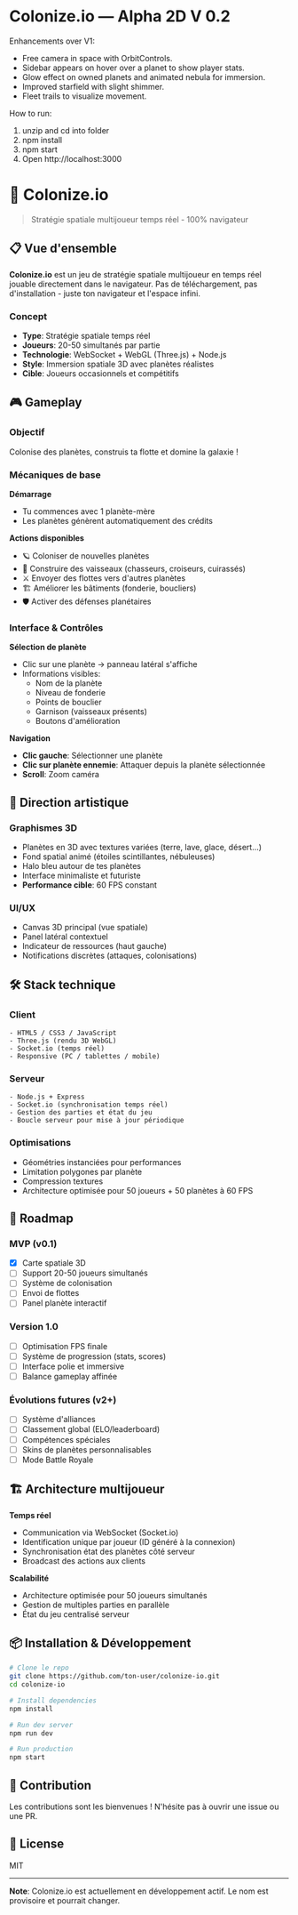 Colonize.io — Alpha 2D V 0.2
=======================================

Enhancements over V1:
- Free camera in space with OrbitControls.
- Sidebar appears on hover over a planet to show player stats.
- Glow effect on owned planets and animated nebula for immersion.
- Improved starfield with slight shimmer.
- Fleet trails to visualize movement.

How to run:
1. unzip and cd into folder
2. npm install
3. npm start
4. Open http://localhost:3000


# 🌌 Colonize.io

> Stratégie spatiale multijoueur temps réel - 100% navigateur

## 📋 Vue d'ensemble

**Colonize.io** est un jeu de stratégie spatiale multijoueur en temps réel jouable directement dans le navigateur. Pas de téléchargement, pas d'installation - juste ton navigateur et l'espace infini.

### Concept

- **Type**: Stratégie spatiale temps réel
- **Joueurs**: 20-50 simultanés par partie
- **Technologie**: WebSocket + WebGL (Three.js) + Node.js
- **Style**: Immersion spatiale 3D avec planètes réalistes
- **Cible**: Joueurs occasionnels et compétitifs

## 🎮 Gameplay

### Objectif

Colonise des planètes, construis ta flotte et domine la galaxie !

### Mécaniques de base

**Démarrage**
- Tu commences avec 1 planète-mère
- Les planètes génèrent automatiquement des crédits

**Actions disponibles**
- 🪐 Coloniser de nouvelles planètes
- 🚀 Construire des vaisseaux (chasseurs, croiseurs, cuirassés)
- ⚔️ Envoyer des flottes vers d'autres planètes
- 🏗️ Améliorer les bâtiments (fonderie, boucliers)
- 🛡️ Activer des défenses planétaires

### Interface & Contrôles

**Sélection de planète**
- Clic sur une planète → panneau latéral s'affiche
- Informations visibles:
  - Nom de la planète
  - Niveau de fonderie
  - Points de bouclier
  - Garnison (vaisseaux présents)
  - Boutons d'amélioration

**Navigation**
- **Clic gauche**: Sélectionner une planète
- **Clic sur planète ennemie**: Attaquer depuis la planète sélectionnée
- **Scroll**: Zoom caméra

## 🎨 Direction artistique

### Graphismes 3D

- Planètes en 3D avec textures variées (terre, lave, glace, désert...)
- Fond spatial animé (étoiles scintillantes, nébuleuses)
- Halo bleu autour de tes planètes
- Interface minimaliste et futuriste
- **Performance cible**: 60 FPS constant

### UI/UX

- Canvas 3D principal (vue spatiale)
- Panel latéral contextuel
- Indicateur de ressources (haut gauche)
- Notifications discrètes (attaques, colonisations)

## 🛠️ Stack technique

### Client

```
- HTML5 / CSS3 / JavaScript
- Three.js (rendu 3D WebGL)
- Socket.io (temps réel)
- Responsive (PC / tablettes / mobile)
```

### Serveur

```
- Node.js + Express
- Socket.io (synchronisation temps réel)
- Gestion des parties et état du jeu
- Boucle serveur pour mise à jour périodique
```

### Optimisations

- Géométries instanciées pour performances
- Limitation polygones par planète
- Compression textures
- Architecture optimisée pour 50 joueurs + 50 planètes à 60 FPS

## 🚀 Roadmap

### MVP (v0.1)

- [x] Carte spatiale 3D
- [ ] Support 20-50 joueurs simultanés
- [ ] Système de colonisation
- [ ] Envoi de flottes
- [ ] Panel planète interactif

### Version 1.0

- [ ] Optimisation FPS finale
- [ ] Système de progression (stats, scores)
- [ ] Interface polie et immersive
- [ ] Balance gameplay affinée

### Évolutions futures (v2+)

- [ ] Système d'alliances
- [ ] Classement global (ELO/leaderboard)
- [ ] Compétences spéciales
- [ ] Skins de planètes personnalisables
- [ ] Mode Battle Royale

## 🏗️ Architecture multijoueur

**Temps réel**
- Communication via WebSocket (Socket.io)
- Identification unique par joueur (ID généré à la connexion)
- Synchronisation état des planètes côté serveur
- Broadcast des actions aux clients

**Scalabilité**
- Architecture optimisée pour 50 joueurs simultanés
- Gestion de multiples parties en parallèle
- État du jeu centralisé serveur

## 📦 Installation & Développement

```bash
# Clone le repo
git clone https://github.com/ton-user/colonize-io.git
cd colonize-io

# Install dependencies
npm install

# Run dev server
npm run dev

# Run production
npm start
```

## 🤝 Contribution

Les contributions sont les bienvenues ! N'hésite pas à ouvrir une issue ou une PR.

## 📝 License

MIT

---

**Note**: Colonize.io est actuellement en développement actif. Le nom est provisoire et pourrait changer.